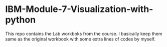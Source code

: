 # IBM-Module-7-Visualization-with-python
This repo contains the Lab workboks from the course.
I basically keep them same as the original workbook with some extra lines of codes by myself.
